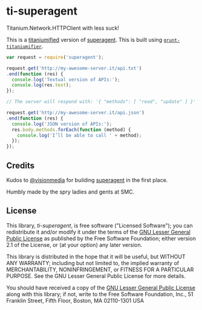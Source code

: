 ti-superagent
=============

Titanium.Network.HTTPClient with less suck!

This is a [titaniumified][ti] version of [superagent][sa]. This is built using [`grunt-titaniumifier`][gti].

[ti]: https://github.com/smclab/titaniumifier
[gti]: https://github.com/smclab/grunt-titaniumifier

```js
var request = require('superagent');

request.get('http://my-awesome-server.it/api.txt')
.end(function (res) {
  console.log('Textual version of APIs:');
  console.log(res.text);
});

// The server will respond with: '{ "methods": [ "read", "update" ] }'

request.get('http://my-awesome-server.it/api.json')
.end(function (res) {
  console.log('JSON version of APIs:');
  res.body.methods.forEach(function (method) {
  	console.log('I’ll be able to call ' + method);
  });
});
```

Credits
-------

Kudos to [@visionmedia][tj] for building [superagent][sa] in the first place.

[tj]: https://github.com/visionmedia
[sa]: https://http://visionmedia.github.io/superagent

Humbly made by the spry ladies and gents at SMC.


License
-------

This library, *ti-superagent*, is free software ("Licensed Software"); you can
redistribute it and/or modify it under the terms of the [GNU Lesser General
Public License](http://www.gnu.org/licenses/lgpl-2.1.html) as published by the
Free Software Foundation; either version 2.1 of the License, or (at your
option) any later version.

This library is distributed in the hope that it will be useful, but WITHOUT ANY
WARRANTY; including but not limited to, the implied warranty of MERCHANTABILITY,
NONINFRINGEMENT, or FITNESS FOR A PARTICULAR PURPOSE. See the GNU Lesser General
Public License for more details.

You should have received a copy of the [GNU Lesser General Public
License](http://www.gnu.org/licenses/lgpl-2.1.html) along with this library; if
not, write to the Free Software Foundation, Inc., 51 Franklin Street, Fifth
Floor, Boston, MA 02110-1301 USA

